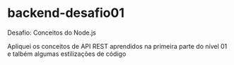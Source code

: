 # backend-desafio01
Desafio: Conceitos do Node.js

Apliquei os conceitos de API REST aprendidos na primeira parte do nível 01 e talbém algumas estilizações de código

